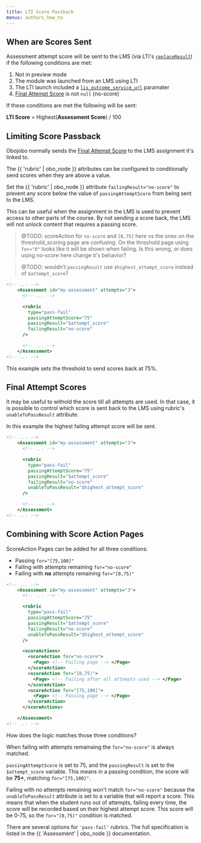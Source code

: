 ```yaml
---
title: LTI Score Passback
menus: authors_how_to
---
```


## When are Scores Sent

Assessment attempt score will be sent to the LMS (via LTI's [`replaceResult`](https://www.imsglobal.org/specs/ltiomv1p0/specification#toc-4)) if the following conditions are met:

1. Not in preview mode
2. The module was launched from an LMS using LTI
3. The LTI launch included a [`lis_outcome_service_url`](https://www.imsglobal.org/specs/ltiomv1p0/specification#toc-2) paramater
4. [Final Attempt Score](assessment_scoring.html#final-attempt-score) is not `null` (no-score)

If these conditions are met the following will be sent:

**LTI Score** = Highest(**Assessment Score**) / 100


## Limiting Score Passback

Obojobo normally sends the [Final Attempt Score](assessment_scoring.html#final-attempt-score) to the LMS assignment it's linked to.

The {{ 'rubric' | obo_node }} attributes can be configured to conditionally send scores when they are above a value.

Set the {{ 'rubric' | obo_node }} attribute `failingResult="no-score"` to prevent any score below the value of `passingAttemptScore` from being sent to the LMS.

This can be useful when the assignment in the LMS is used to prevent access to other parts of the course. By not sending a score back, the LMS will not unlock content that requires a passing score.

> @TODO: scoreAction for `no-score` and `[0,75]` here vs the ones on the threshold_scoring page are confusing.
> On the threshold page using `for="0"` looks like it will be shown when failing.  Is this wrong, or does using no-score here change it's behavior?

> @TODO: wouldn't `passingResult` use `$highest_attempt_score` instead of `$attempt_score`?

```xml
<!-- ... -->
    <Assessment id="my-assessment" attempts="3">
      <!-- ... -->

      <rubric
        type="pass-fail"
        passingAttemptScore="75"
        passingResult="$attempt_score"
        failingResult="no-score"
      />

      <!-- ... -->
    </Assessment>
<!-- ... -->
```

This example sets the threshold to send scores back at 75%.

## Final Attempt Scores

It may be useful to withold the score till all attempts are used.  In that case, it is possible to control which score is sent back to the LMS using rubric's `unableToPassResult` attribute.

In this example the highest failing attempt score will be sent.


```xml
<!-- ... -->
    <Assessment id="my-assessment" attempts="3">
      <!-- ... -->

      <rubric
        type="pass-fail"
        passingAttemptScore="75"
        passingResult="$attempt_score"
        failingResult="no-score"
        unableToPassResult="$highest_attempt_score"
      />

      <!-- ... -->
    </Assessment>
<!-- ... -->
```

## Combining with Score Action Pages

ScoreAction Pages can be added for all three conditions:

* Passing `for="[75,100]"`
* Failing with attempts remaining `for="no-score"`
* Failing with **no** attempts remaining `for="[0,75)"`

```xml
<!-- ... -->
    <Assessment id="my-assessment" attempts="3">
      <!-- ... -->

      <rubric
        type="pass-fail"
        passingAttemptScore="75"
        passingResult="$attempt_score"
        failingResult="no-score"
        unableToPassResult="$highest_attempt_score"
      />

      <scoreActions>
        <scoreAction for="no-score">
          <Page> <!-- Failing page --> </Page>
        </scoreAction>
        <scoreAction for="[0,75)">
          <Page> <!-- Failing after all attempts used --> </Page>
        </scoreAction>
        <scoreAction for="[75,100]">
          <Page> <!-- Passing page --> </Page>
        </scoreAction>
      </scoreActions>

    </Assessment>
<!-- ... -->
```

How does the logic matches those three conditions?

When failing with attempts remainaing the `for="no-score"` is always matched.

`passingAttemptScore` is set to 75, and the `passingResult` is set to the `$attempt_score` variable. This means in a passing condition, the score will be **75+**, matching `for="[75,100]"`.

Failing with no attempts remaining won't match `for="no-score"` because the `unableToPassResult` attribute is set to a variable that will report a score.  This means that when the student runs out of attempts, failing every time, the score will be recorded based on their highest attempt score. This score will be 0-75, so the `for="[0,75)"` condition is matched.


There are several options for `'pass-fail'` rubrics. The full specification is listed in the {{ 'Assessment' | obo_node }} documentation.
